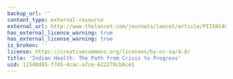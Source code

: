 ```yaml
---
backup_url: ''
content_type: external-resource
external_url: http://www.thelancet.com/journals/lancet/article/PIIS0140-6736(10)62179-4
has_external_licence_warning: true
has_external_license_warning: true
is_broken: ''
license: https://creativecommons.org/licenses/by-nc-sa/4.0/
title: 'Indian Health: The Path from Crisis to Progress'
uid: 11548d85-f745-4cac-a7ce-622270cbbce1
---
```

